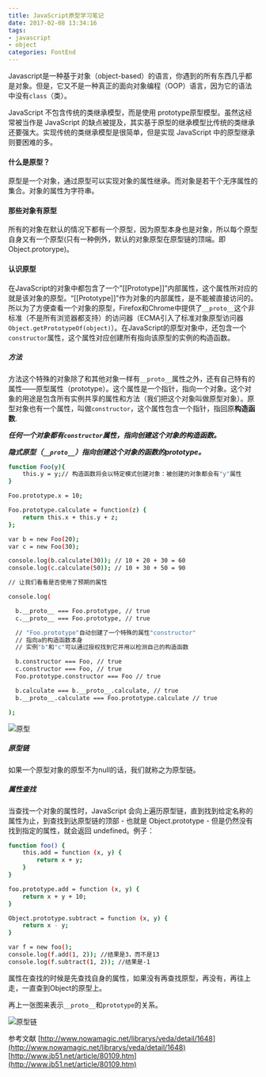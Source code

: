 ```yaml
---
title: JavaScript原型学习笔记
date: 2017-02-08 13:34:16
tags:
- javascript
- object
categories: FontEnd
---
```

Javascript是一种基于对象（object-based）的语言，你遇到的所有东西几乎都是对象。但是，它又不是一种真正的面向对象编程（OOP）语言，因为它的语法中没有`class`（类）。

JavaScript 不包含传统的类继承模型，而是使用 prototype原型模型。虽然这经常被当作是 JavaScript 的缺点被提及，其实基于原型的继承模型比传统的类继承还要强大。实现传统的类继承模型是很简单，但是实现 JavaScript 中的原型继承则要困难的多。


#### 什么是原型？
原型是一个对象，通过原型可以实现对象的属性继承。而对象是若干个无序属性的集合。对象的属性为字符串。
<!-- more -->
#### 那些对象有原型
所有的对象在默认的情况下都有一个原型，因为原型本身也是对象，所以每个原型自身又有一个原型(只有一种例外，默认的对象原型在原型链的顶端。即Object.protorype)。

#### 认识原型
在JavaScript的对象中都包含了一个”[[Prototype]]”内部属性，这个属性所对应的就是该对象的原型。“[[Prototype]]”作为对象的内部属性，是不能被直接访问的。所以为了方便查看一个对象的原型，Firefox和Chrome中提供了`__proto__`这个非标准（不是所有浏览器都支持）的访问器（ECMA引入了标准对象原型访问器`Object.getPrototypeOf(object)`）。在JavaScript的原型对象中，还包含一个`constructor`属性，这个属性对应创建所有指向该原型的实例的构造函数。

##### 方法
方法这个特殊的对象除了和其他对象一样有`__proto__`属性之外，还有自己特有的属性——原型属性（prototype）。这个属性是一个指针，指向一个对象。这个对象的用途是包含所有实例共享的属性和方法（我们把这个对象叫做原型对象）。原型对象也有一个属性，叫做`constructor`，这个属性包含一个指针，指回原**构造函数**.

***任何一个对象都有`constructor`属性，指向创建这个对象的构造函数。***

***隐式原型（`__proto__`）指向创建这个对象的函数的prototype。***

``` bash
function Foo(y){
    this.y = y;// 构造函数将会以特定模式创建对象：被创建的对象都会有"y"属性
}

Foo.prototype.x = 10;

Foo.prototype.calculate = function(z) {
    return this.x + this.y + z;
};

var b = new Foo(20);
var c = new Foo(30);

console.log(b.calculate(30)); // 10 + 20 + 30 = 60
console.log(c.calculate(50)); // 10 + 30 + 50 = 90

// 让我们看看是否使用了预期的属性

console.log(

  b.__proto__ === Foo.prototype, // true
  c.__proto__ === Foo.prototype, // true

  // "Foo.prototype"自动创建了一个特殊的属性"constructor"
  // 指向a的构造函数本身
  // 实例"b"和"c"可以通过授权找到它并用以检测自己的构造函数

  b.constructor === Foo, // true
  c.constructor === Foo, // true
  Foo.prototype.constructor === Foo // true

  b.calculate === b.__proto__.calculate, // true
  b.__proto__.calculate === Foo.prototype.calculate // true

);

```
![原型](http://ojf9z9wko.bkt.clouddn.com/image/js-prototype.png)

##### 原型链
如果一个原型对象的原型不为null的话，我们就称之为原型链。

##### 属性查找
当查找一个对象的属性时，JavaScript 会向上遍历原型链，直到找到给定名称的属性为止，到查找到达原型链的顶部 - 也就是 Object.prototype - 但是仍然没有找到指定的属性，就会返回 undefined。例子：
``` bash
function foo() {
    this.add = function (x, y) {
        return x + y;
    }
}

foo.prototype.add = function (x, y) {
    return x + y + 10;
}

Object.prototype.subtract = function (x, y) {
    return x - y;
}

var f = new foo();
console.log(f.add(1, 2)); //结果是3，而不是13
console.log(f.subtract(1, 2)); //结果是-1

```
属性在查找的时候是先查找自身的属性，如果没有再查找原型，再没有，再往上走，一直查到Object的原型上。

再上一张图来表示`__proto__`和`prototype`的关系。

![原型链](http://ojf9z9wko.bkt.clouddn.com/image/js-prototype-chain.jpg)

参考文献
[http://www.nowamagic.net/librarys/veda/detail/1648](http://www.nowamagic.net/librarys/veda/detail/1648)
[http://www.jb51.net/article/80109.htm](http://www.jb51.net/article/80109.htm)